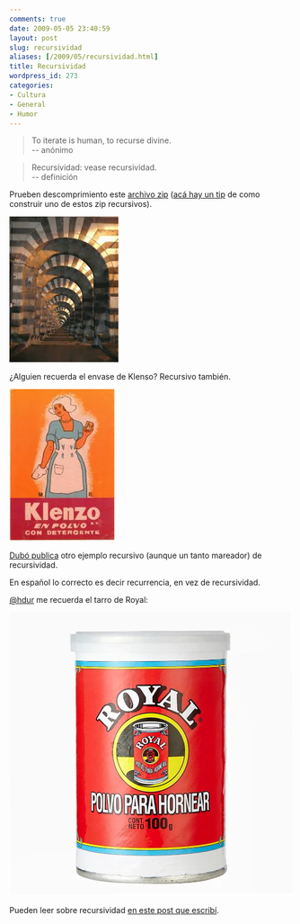 ```yaml
---
comments: true
date: 2009-05-05 23:40:59
layout: post
slug: recursividad
aliases: [/2009/05/recursividad.html]
title: Recursividad
wordpress_id: 273
categories:
- Cultura
- General
- Humor
---
```


> To iterate is human, to recurse divine.\
> -- anónimo

  


> Recursividad: vease recursividad.\
> -- definición



Prueben descomprimiento este [archivo zip](http://steike.com/code/useless/zip-file-quine/droste.zip) ([acá hay un tip](http://steike.com/code/useless/zip-file-quine/) de como construir uno de estos zip recursivos).


![Droste.jpg](Droste.jpeg)

¿Alguien recuerda el envase de Klenso? Recursivo también.


![klenso en polvo1.jpg](klenzo.jpeg)

[Dubó publica](http://dubo.cl/genial/) otro ejemplo recursivo (aunque un tanto mareador) de recursividad.

  
En español lo correcto es decir recurrencia, en vez de recursividad.


[@hdur](http://twitter.com/hdur) me recuerda el tarro de Royal:

![Royal.jpg](Royal.webp)

Pueden leer sobre recursividad [en este post que escribí](/2009/05/recursividad.html).



